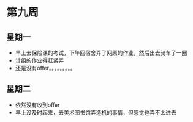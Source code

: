 # 第九周

## 星期一

- 早上去保险课的考试，下午回宿舍弄了网原的作业，然后出去骑车了一圈
- 计组的作业得赶紧弄
- 还是没有offer。。。。。。。。。

## 星期二

- 依然没有收到offer
- 早上没及时起来，去美术图书馆弄造机的事情，但感觉也弄不太进去